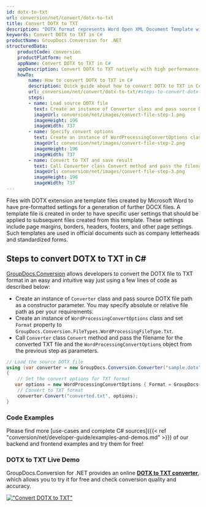 ```yaml
---
id: dotx-to-txt
url: conversion/net/convert/dotx-to-txt
title: Convert DOTX to TXT
description: "DOTX format represents Word Open XML Document Template with .dotx extension. Learn how to convert DOTX to TXT file programmatically in C# language using GroupDocs.Conversion for .NET library."
keywords: Convert DOTX to TXT in C#
productName: GroupDocs.Conversion for .NET
structuredData:
    productCode: conversion
    productPlatform: net
    appName: Convert DOTX to TXT in C#
    appDescription: Convert DOTX to TXT natively with high performance using C# language and server side GroupDocs.Conversion for .NET APIs, without the use of any software like Microsoft or Open Office.
    howTo:
        name: How to convert DOTX to TXT in C# 
        description: Quick guide about how to convert DOTX to TXT in C# with high performance and accuracy.
        url: conversion/net/convert/dotx-to-txt/#steps-to-convert-dotx-to-txt-in-c
        steps:
        - name: Load source DOTX file 
          text: Create an instance of Converter class and pass source DOTX file path as a constructor parameter. You may specify absolute or relative file path as per your requirements. 
          imageUrl: conversion/net/images/convert-file-step-1.png
          imageHeight: 196
          imageWidth: 737
        - name: Specify convert options 
          text: Create an instance of WordProcessingConvertOptions class.
          imageUrl: conversion/net/images/convert-file-step-2.png
          imageHeight: 196
          imageWidth: 737
        - name: Convert to TXT and save result 
          text: Call Converter class Convert method and pass the filename for the converted HTML file and the WordProcessingConvertOptions object from the previous step as parameters.
          imageUrl: conversion/net/images/convert-file-step-3.png
          imageHeight: 196
          imageWidth: 737
---
```


Files with DOTX extension are template files created by Microsoft Word to have pre-formatted settings for a generation of further DOCX files. A template file is created in order to have specific user settings that should be applied to subsequent files created from this template. These settings include page margins, borders, headers, footers, and other page settings. Such templates are used in official documents such as company letterheads and standardized forms.

## Steps to convert DOTX to TXT in C#

[GroupDocs.Conversion](https://products.groupdocs.com/conversion/net) allows developers to convert the DOTX file to TXT format in an easy and intuitive way just using a few lines of code as described below:

* Create an instance of `Converter` class and pass source DOTX file path as a constructor parameter. You may specify absolute or relative file path as per your requirements. 
* Create an instance of `WordProcessingConvertOptions` class and set `Format` property to `GroupDocs.Conversion.FileTypes.WordProcessingFileType.Txt`.
* Call `Converter` class `Convert` method and pass the filename for the converted TXT file and the `WordProcessingConvertOptions` object from the previous step as parameters.

```csharp
// Load the source DOTX file
using (var converter = new GroupDocs.Conversion.Converter("sample.dotx"))
{
    // Set the convert options for TXT format
   var options = new WordProcessingConvertOptions { Format = GroupDocs.Conversion.FileTypes.WordProcessingFileType.Txt };
    // Convert to TXT format
    converter.Convert("converted.txt", options);
}
```

### Code Examples

Please find more [use-cases and complete C# sources]({{< ref "conversion/net/developer-guide/examples-and-demos.md" >}}) of our backend and frontend examples and try them for free!

### DOTX to TXT Live Demo

GroupDocs.Conversion for .NET provides an online [**DOTX to TXT converter**](https://products.groupdocs.app/conversion/dotx-to-txt), which allows you to try it for free and check conversion quality and accuracy.

[!["Convert DOTX to TXT"](conversion/net/images/convert-to-txt/convert-dotx-to-txt.png)](https://products.groupdocs.app/conversion/dotx-to-txt)